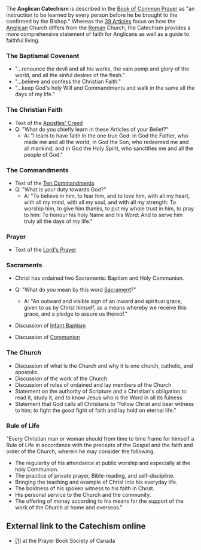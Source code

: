 The **Anglican Catechism** is described in the
[Book of Common Prayer](Book_of_Common_Prayer "Book of Common Prayer")
as "an instruction to be learned by every person before he be
brought to the confirmed by the Bishop." Whereas the
[39 Articles](Articles_of_Religion_(Anglican) "Articles of Religion (Anglican)")
focus on how the [Anglican](Anglicanism "Anglicanism") Church
differs from the [Roman](Roman_Catholicism "Roman Catholicism")
Church, the Catechism provides a more comprehensive statement of
faith for Anglicans as well as a guide to faithful living.

### The Baptismal Covenant

-   "...renounce the devil and all his works, the vain pomp and
    glory of the world, and all the sinful desires of the flesh."
-   "...believe and confess the Christian Faith."
-   "...keep God's holy Will and Commandments and walk in the same
    all the days of my life."

### The Christian Faith

-   Text of the
    [Apostles' Creed](Apostles'_Creed "Apostles' Creed")
-   Q: "What do you chiefly learn in these Articles of your
    Belief?"
    -   A: "I learn to have faith in the one true God: in God the
        Father, who made me and all the world; in God the Son, who redeemed
        me and all mankind; and in God the Holy Spirit, who sanctifies me
        and all the people of God."


### The Commandments

-   Text of the
    [Ten Commandments](Ten_Commandments "Ten Commandments")
-   Q: "What is your duty towards God?"
    -   A: "To believe in him, to fear him, and to love him, with all
        my heart, with all my mind, with all my soul, and with all my
        strength: To worship him, to give him thanks, to put my whole trust
        in him, to pray to him: To honour his holy Name and his Word: And
        to serve him truly all the days of my life."


### Prayer

-   Text of the [Lord's Prayer](Lord's_Prayer "Lord's Prayer")

### Sacraments

-   Christ has ordained two Sacraments: Baptism and Holy Communion.
-   Q: "What do you mean by this word
    [Sacrament](Sacraments "Sacraments")?"
    -   A: "An outward and visible sign of an inward and spiritual
        grace, given to us by Christ himself, as a means whereby we receive
        this grace, and a pledge to assure us thereof."

-   Discussion of [Infant Baptism](Infant_Baptism "Infant Baptism")
-   Discussion of [Communion](Communion "Communion")

### The Church

-   Discussion of what is the Church and why it is one church,
    catholic, and apostolic.
-   Discussion of the work of the Church
-   Discussion of roles of ordained and lay members of the Church
-   Statement on the authority of Scripture and a Christian's
    obligation to read it, study it, and to know Jesus who is the Word
    in all its fulness
-   Statement that God calls all Christians to "follow Christ and
    bear witness to him; to fight the good fight of faith and lay hold
    on eternal life."

### Rule of Life

"Every Christian man or woman should from time to time frame for
himself a Rule of Life in accordance with the precepts of the
Gospel and the faith and order of the Church; wherein he may
consider the following:

-   The regularity of his attendance at public worship and
    especially at the holy Communion.
-   The practice of private prayer, Bible-reading, and
    self-discipline.
-   Bringing the teaching and example of Christ into his everyday
    life.
-   The boldness of his spoken witness to his faith in Christ.
-   His personal service to the Church and the community.
-   The offering of money according to his means for the support of
    the work of the Church at home and overseas."

## External link to the Catechism online

-   [[1]](http://prayerbook.ca/the-prayer-book-online/82-the-catechism-page-544)
    at the Prayer Book Society of Canada



